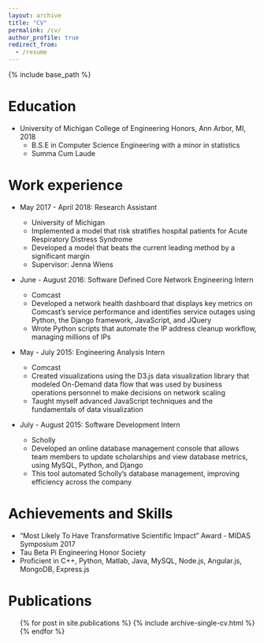 ```yaml
---
layout: archive
title: "CV"
permalink: /cv/
author_profile: true
redirect_from:
  - /resume
---
```


{% include base_path %}

Education
======
* University of Michigan College of Engineering Honors, Ann Arbor, MI, 2018
  * B.S.E in Computer Science Engineering with a minor in statistics
  * Summa Cum Laude

Work experience
======
* May 2017 - April 2018: Research Assistant
  * University of Michigan
  * Implemented a model that risk stratifies hospital patients for Acute Respiratory Distress Syndrome
  * Developed a model that beats the current leading method by a significant margin
  * Supervisor: Jenna Wiens

* June - August 2016: Software Defined Core Network Engineering Intern
  * Comcast
  * Developed a network health dashboard that displays key metrics on Comcast’s service performance and identifies service outages using Python, the Django framework, JavaScript, and JQuery
  * Wrote Python scripts that automate the IP address cleanup workflow, managing millions of IPs

* May - July 2015: Engineering Analysis Intern
  * Comcast
  * Created visualizations using the D3.js data visualization library that modeled On-Demand data flow
that was used by business operations personnel to make decisions on network scaling
  * Taught myself advanced JavaScript techniques and the fundamentals of data visualization

* July - August 2015: Software Development Intern
  * Scholly
  * Developed an online database management console that allows team members to update
scholarships and view database metrics, using MySQL, Python, and Django
  * This tool automated Scholly’s database management, improving efficiency across the company

Achievements and Skills
======
* “Most Likely To Have Transformative Scientific Impact” Award - MIDAS Symposium 2017
* Tau Beta Pi Engineering Honor Society
* Proficient in C++, Python, Matlab, Java, MySQL, Node.js, Angular.js, MongoDB, Express.js


Publications
======
  <ul>{% for post in site.publications %}
    {% include archive-single-cv.html %}
  {% endfor %}</ul>
<!--   
Talks
======
  <ul>{% for post in site.talks %}
    {% include archive-single-talk-cv.html %}
  {% endfor %}</ul>
  
Teaching
======
  <ul>{% for post in site.teaching %}
    {% include archive-single-cv.html %}
  {% endfor %}</ul>
  
Service and leadership
======
* Currently signed in to 43 different slack teams -->
